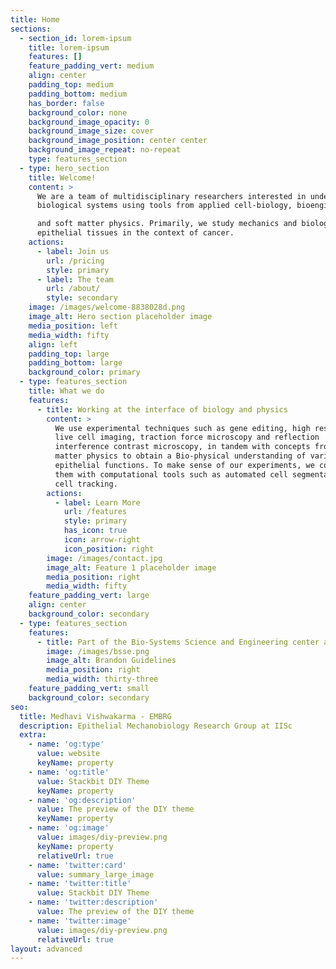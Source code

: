 ```yaml
---
title: Home
sections:
  - section_id: lorem-ipsum
    title: lorem-ipsum
    features: []
    feature_padding_vert: medium
    align: center
    padding_top: medium
    padding_bottom: medium
    has_border: false
    background_color: none
    background_image_opacity: 0
    background_image_size: cover
    background_image_position: center center
    background_image_repeat: no-repeat
    type: features_section
  - type: hero_section
    title: Welcome!
    content: >
      We are a team of multidisciplinary researchers interested in understanding
      biological systems using tools from applied cell-biology, bioengineering

      and soft matter physics. Primarily, we study mechanics and biology of
      epithelial tissues in the context of cancer. 
    actions:
      - label: Join us
        url: /pricing
        style: primary
      - label: The team
        url: /about/
        style: secondary
    image: /images/welcome-8838028d.png
    image_alt: Hero section placeholder image
    media_position: left
    media_width: fifty
    align: left
    padding_top: large
    padding_bottom: large
    background_color: primary
  - type: features_section
    title: What we do
    features:
      - title: Working at the interface of biology and physics
        content: >
          We use experimental techniques such as gene editing, high resolution
          live cell imaging, traction force microscopy and reflection
          interference contrast microscopy, in tandem with concepts from soft
          matter physics to obtain a Bio-physical understanding of various
          epithelial functions. To make sense of our experiments, we complement
          them with computational tools such as automated cell segmentation and
          cell tracking.
        actions:
          - label: Learn More
            url: /features
            style: primary
            has_icon: true
            icon: arrow-right
            icon_position: right
        image: /images/contact.jpg
        image_alt: Feature 1 placeholder image
        media_position: right
        media_width: fifty
    feature_padding_vert: large
    align: center
    background_color: secondary
  - type: features_section
    features:
      - title: Part of the Bio-Systems Science and Engineering center at IISc
        image: /images/bsse.png
        image_alt: Brandon Guidelines
        media_position: right
        media_width: thirty-three
    feature_padding_vert: small
    background_color: secondary
seo:
  title: Medhavi Vishwakarma - EMBRG
  description: Epithelial Mechanobiology Research Group at IISc
  extra:
    - name: 'og:type'
      value: website
      keyName: property
    - name: 'og:title'
      value: Stackbit DIY Theme
      keyName: property
    - name: 'og:description'
      value: The preview of the DIY theme
      keyName: property
    - name: 'og:image'
      value: images/diy-preview.png
      keyName: property
      relativeUrl: true
    - name: 'twitter:card'
      value: summary_large_image
    - name: 'twitter:title'
      value: Stackbit DIY Theme
    - name: 'twitter:description'
      value: The preview of the DIY theme
    - name: 'twitter:image'
      value: images/diy-preview.png
      relativeUrl: true
layout: advanced
---
```


